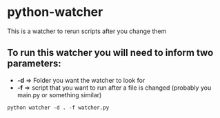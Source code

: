 # python-watcher
This is a watcher to rerun scripts after you change them

## To run this watcher you will need to inform two parameters:
  * **-d** => Folder you want the watcher to look for
  * **-f** => script that you want to run after a file is changed (probably you main.py or something similar)

  ```
  python watcher -d . -f watcher.py  
  ```